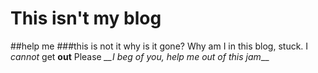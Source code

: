 # This isn't my blog
##help me
###this is not it
why is it gone? Why am I in this blog, stuck.
I _cannot_ get __out__
Please *__I beg of you, help me out of this jam*__
